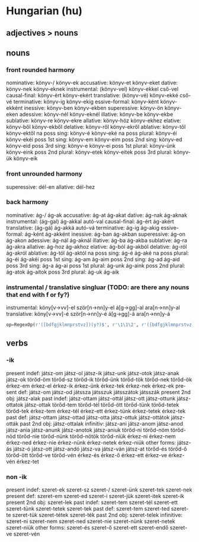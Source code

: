 # Hungarian (hu)

## adjectives > nouns

## nouns
### front rounded harmony
nominative:      könyv-/         könyv-ek
accusative:      könyv-et        könyv-eket
dative:          könyv-nek       könyv-eknek
instrumental:    (könyv-vel)     könyv-ekkel
                 cső-vel
causal-final:    könyv-ért       könyv-ekért
translative:     (könyv-vé)      könyv-ekké
                 cső-vé
terminative:     könyv-ig        könyv-ekig
essive-formal:   könyv-ként      könyv-ekként
inessive:        könyv-ben       könyv-ekben
superessive:     könyv-ön        könyv-eken
adessive:        könyv-nél       könyv-eknél
illative:        könyv-be        könyv-ekbe
sublative:       könyv-re        könyv-ekre
allative:        könyv-höz       könyv-ekhez
elative:         könyv-ből       könyv-ekből
delative:        könyv-ről       könyv-ekről
ablative:        könyv-től       könyv-ektől
na poss sing:    könyv-é         könyv-eké
na poss plural:  könyv-éi        könyv-ekéi
poss 1st sing:   könyv-em        könyv-eim
poss 2nd sing:   könyv-ed        könyv-eid
poss 3rd sing:   könyv-e         könyv-ei
poss 1st plural: könyv-ünk       könyv-eink
poss 2nd plural: könyv-etek      könyv-eitek
poss 3rd plural: könyv-ük        könyv-eik

### front unrounded harmony
superessive:     dél-en
allative:        dél-hez

### back harmony
nominative:      ág-/       ág-ak
accusative:      ág-at      ág-akat
dative:          ág-nak     ág-aknak
instrumental:    (ág-gal)   ág-akkal
                 autó-val
causal-final:    ág-ért     ág-akért
translative:     (ág-gá)    ág-akká
                 autó-vá
terminative:     ág-ig      ág-akig
essive-formal:   ág-ként    ág-akként
inessive:        ág-ban     ág-akban
superessive:     ág-on      ág-akon
adessive:        ág-nál     ág-aknál
illative:        ág-ba      ág-akba
sublative:       ág-ra      ág-akra
allative:        ág-hoz     ág-akhoz
elative:         ág-ból     ág-akból
delative:        ág-ról     ág-akról
ablative:        ág-tól     ág-aktól
na poss sing:    ág-é       ág-aké
na poss plural:  ág-éi      ág-akéi
poss 1st sing:   ág-am      ág-aim
poss 2nd sing:   ág-ad      ág-aid
poss 3rd sing:   ág-a       ág-ai
poss 1st plural: ág-unk     ág-aink
poss 2nd plural: ág-atok    ág-aitok
poss 3rd plural: ág-uk      ág-aik

### instrumental / translative singluar (TODO: are there any nouns that end with f or fy?)
instrumental:   köny[v->vv]-el
                ször[n->nn]y-el
                á[g->gg]-al
                ara[n->nn]y-al
translative:    köny[v->vv]-é
                ször[n->nn]y-é
                á[g->gg]-á
                ara[n->nn]y-á
``` python
op=RegexOp(r'([bdfgjklmnprstvz])(y?)$', r'\1\1\2', r'([bdfgjklmnprstvz])\1(y?)$', r'\1\2')
```

## verbs
### -ik
pre­sent indef:    játsz-om játsz-ol játsz-ik játsz-unk játsz-otok játsz-anak
                  játsz-ok
                  törőd-öm törőd-sz törőd-ik törőd-ünk törőd-tök törőd-nek
                  törőd-ök
                  érkez-em érkez-el érkez-ik érkez-ünk érkez-tek érkez-nek
                  érkez-ek
pre­sent def:      játsz-om játsz-od játssza játsszuk játsszátok játsszák
pre­sent 2nd obj:  játsz-alak
past indef:       játsz-ottam játsz-ottál játsz-ott játsz-ottunk játsz-ottatok játsz-ottak
                  törőd-tem törőd-tél törőd-ött törőd-tünk törőd-tetek törőd-tek
                  érkez-tem érkez-tél érkez-ett érkez-tünk érkez-tetek érkez-tek
past def:         játsz-ottam játsz-ottad játsz-otta játsz-ottuk játsz-ottátok játsz-ották
past 2nd obj:     játsz-ottalak
infinitiv:        játsz-ani játsz-anom játsz-anod játsz-ania játsz-anunk játsz-anotok játsz-aniuk
                  törőd-ni törőd-nöm törőd-nöd törőd-nie törőd-nünk törőd-nötök törőd-niük
                  érkez-ni érkez-nem érkez-ned érkez-nie érkez-nünk érkez-netek érkez-niük
other forms:      játsz-ás játsz-ó játsz-ott játsz-andó játsz-va játsz-ván játsz-at
                  törőd-és törőd-ő törőd-ött törőd-ve törőd-vén
                  érkez-és érkez-ő érkez-ett érkez-ve érkez-vén érkez-tet

### non -ik
pre­sent indef:    szeret-ek  szeret-sz  szeret-/   szeret-ünk  szeret-tek   szeret-nek
pre­sent def:      szeret-em  szeret-ed  szeret-i   szeret-jük  szeret-itek  szeret-ik
pre­sent 2nd obj:  szeret-lek
past indef:       szeret-tem szeret-tél szeret-ett szeret-tünk szeret-tetek szeret-tek
past def:         szeret-tem szeret-ted szeret-te  szeret-tük  szeret-tétek szeret-ték
past 2nd obj:     szeret-telek
infinitive:       szeret-ni szeret-nem szeret-ned szeret-nie szeret-nünk szeret-netek szeret-niük
other forms:      szeret-és szeret-ő szeret-ett szeret-endő szeret-ve szeret-vén


